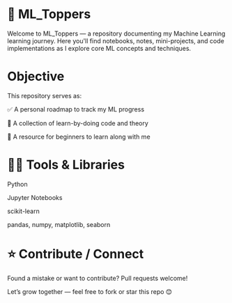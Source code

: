 # 📘 ML_Toppers

Welcome to ML_Toppers — a repository documenting my Machine Learning learning journey.
Here you'll find notebooks, notes, mini-projects, and code implementations as I explore core ML concepts and techniques.


# Objective

This repository serves as:

✅ A personal roadmap to track my ML progress

🧠 A collection of learn-by-doing code and theory

🤝 A resource for beginners to learn along with me

# 🧑‍💻 Tools & Libraries
Python

Jupyter Notebooks

scikit-learn

pandas, numpy, matplotlib, seaborn   

# ⭐️ Contribute / Connect
Found a mistake or want to contribute? Pull requests welcome!

Let’s grow together — feel free to fork or star this repo 😊


